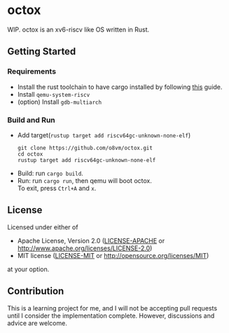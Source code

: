 # octox 

WIP. octox is an xv6-riscv like OS written in Rust.  

## Getting Started

### Requirements
* Install the rust toolchain to have cargo installed by following
  [this](https://www.rust-lang.org/tools/install) guide.
* Install `qemu-system-riscv`
* (option) Install `gdb-multiarch`

### Build and Run

* Add target(`rustup target add riscv64gc-unknown-none-elf`)
  ```
  git clone https://github.com/o8vm/octox.git
  cd octox
  rustup target add riscv64gc-unknown-none-elf
  ```
* Build: run `cargo build`.
* Run: run `cargo run`, then qemu will boot octox.  
  To exit, press `Ctrl+A` and `x`.

## License

Licensed under either of

 * Apache License, Version 2.0
   ([LICENSE-APACHE](LICENSE-APACHE) or http://www.apache.org/licenses/LICENSE-2.0)
 * MIT license
   ([LICENSE-MIT](LICENSE-MIT) or http://opensource.org/licenses/MIT)

at your option.

## Contribution

This is a learning project for me, and I will not be accepting pull requests until I consider the implementation complete. However, discussions and advice are welcome.